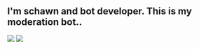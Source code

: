 ## I'm schawn and bot developer. This is my moderation bot..
<a href="https://discord.com/users/681250871119446025" target="_blank"><img src="https://shields.io/badge/schâwn.-black.svg?&style=for-the-badge&logo=discord"></a>
<a href="https://https://www.youtube.com/channel/UC9D_UaoIspUbU-yA2t914-g" target="_blank"><img src="https://shields.io/badge/schâwn-f00909.svg?&style=for-the-badge&logo=youtube"></a>
</div>
